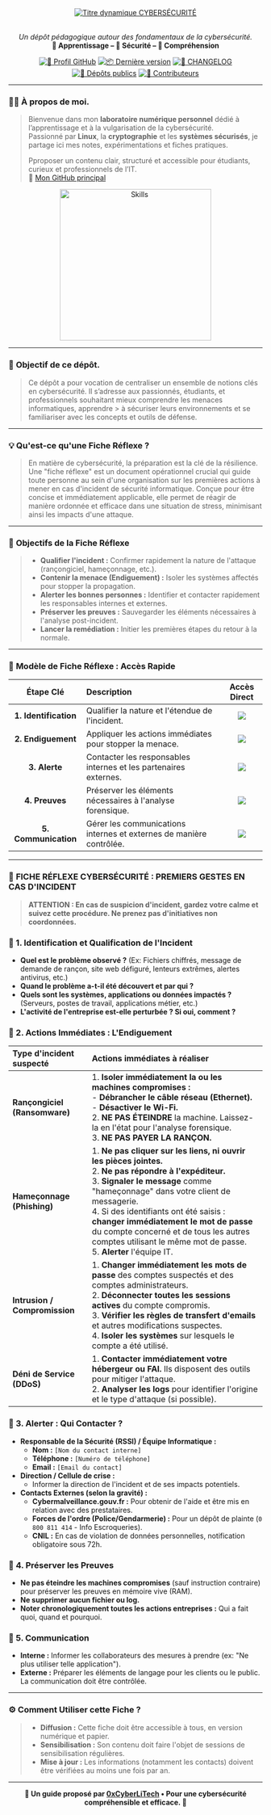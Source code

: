 <div align="center">

  <br></br>
  <a href="https://github.com/0xCyberLiTech">
    <img src="https://readme-typing-svg.herokuapp.com?font=JetBrains+Mono&size=50&duration=6000&pause=1000000000&color=FF0048&center=true&vCenter=true&width=1100&lines=%3ECYBERS%C3%89CURIT%C3%89_" alt="Titre dynamique CYBERSÉCURITÉ" />
  </a>
  <br></br>

  <p align="center">
    <em>Un dépôt pédagogique autour des fondamentaux de la cybersécurité.</em><br>
    <b>📘 Apprentissage – 🔐 Sécurité – 🧠 Compréhension</b>
  </p>

  [![🔗 Profil GitHub](https://img.shields.io/badge/Profil-GitHub-181717?logo=github&style=flat-square)](https://github.com/0xCyberLiTech)
  [![📦 Dernière version](https://img.shields.io/github/v/release/0xCyberLiTech/Cybersecurite?label=version&style=flat-square)](https://github.com/0xCyberLiTech/Cybersecurite/releases/latest)
  [![📄 CHANGELOG](https://img.shields.io/badge/📄%20Changelog-Cybersecurite-blue?style=flat-square)](https://github.com/0xCyberLiTech/Cybersecurite/blob/main/CHANGELOG.md)
  [![📂 Dépôts publics](https://img.shields.io/badge/Dépôts-publics-blue?style=flat-square)](https://github.com/0xCyberLiTech?tab=repositories)
  [![👥 Contributeurs](https://img.shields.io/badge/👥%20Contributeurs-cliquez%20ici-007ec6?style=flat-square)](https://github.com/0xCyberLiTech/Cybersecurite/graphs/contributors)

</div>

---

### 👨‍💻 **À propos de moi.**

> Bienvenue dans mon **laboratoire numérique personnel** dédié à l’apprentissage et à la vulgarisation de la cybersécurité.  
> Passionné par **Linux**, la **cryptographie** et les **systèmes sécurisés**, je partage ici mes notes, expérimentations et fiches pratiques.  
>  
> Pproposer un contenu clair, structuré et accessible pour étudiants, curieux et professionnels de l’IT.  
> 🔗 [Mon GitHub principal](https://github.com/0xCyberLiTech)

<p align="center">
  <a href="https://github.com/0xCyberLiTech" target="_blank" rel="noopener">
    <img src="https://skillicons.dev/icons?i=linux,debian,bash,docker,nginx,git,vim" alt="Skills" alt="Logo techno" width="300">
  </a>
</p>

---

### 🎯 **Objectif de ce dépôt.**

> Ce dépôt a pour vocation de centraliser un ensemble de notions clés en cybersécurité. Il s’adresse aux passionnés, étudiants, et professionnels souhaitant mieux comprendre les menaces informatiques, apprendre  > à sécuriser leurs environnements et se familiariser avec les concepts et outils de défense.

---

### 💡 **Qu'est-ce qu'une Fiche Réflexe ?**

> En matière de cybersécurité, la préparation est la clé de la résilience.
> Une "fiche réflexe" est un document opérationnel crucial qui guide toute personne au sein d'une organisation sur les premières actions à mener en cas d'incident de sécurité informatique.
> Conçue pour être concise et immédiatement applicable, elle permet de réagir de manière ordonnée et efficace dans une situation de stress, minimisant ainsi les impacts d'une attaque.

---

### 🎯 **Objectifs de la Fiche Réflexe**

> * **Qualifier l'incident :** Confirmer rapidement la nature de l'attaque (rançongiciel, hameçonnage, etc.).
> * **Contenir la menace (Endiguement) :** Isoler les systèmes affectés pour stopper la propagation.
> * **Alerter les bonnes personnes :** Identifier et contacter rapidement les responsables internes et externes.
> * **Préserver les preuves :** Sauvegarder les éléments nécessaires à l'analyse post-incident.
> * **Lancer la remédiation :** Initier les premières étapes du retour à la normale.

---

### 🧭 **Modèle de Fiche Réflexe : Accès Rapide**

<div align="center">

| Étape Clé | Description | Accès Direct |
|:---:|:---|:---:|
| **1. Identification** | Qualifier la nature et l'étendue de l'incident. | [<img src="https://img.shields.io/badge/ACCÉDER-blue?style=for-the-badge&logo=github&logoColor=white">](#1-identification-et-qualification-de-lincident) |
| **2. Endiguement** | Appliquer les actions immédiates pour stopper la menace. | [<img src="https://img.shields.io/badge/ACCÉDER-blue?style=for-the-badge&logo=github&logoColor=white">](#2-actions-immédiates--lendiguement) |
| **3. Alerte** | Contacter les responsables internes et les partenaires externes. | [<img src="https://img.shields.io/badge/ACCÉDER-blue?style=for-the-badge&logo=github&logoColor=white">](#3-alerter--qui-contacter) |
| **4. Preuves** | Préserver les éléments nécessaires à l'analyse forensique. | [<img src="https://img.shields.io/badge/ACCÉDER-blue?style=for-the-badge&logo=github&logoColor=white">](#4-préserver-les-preuves) |
| **5. Communication** | Gérer les communications internes et externes de manière contrôlée. | [<img src="https://img.shields.io/badge/ACCÉDER-blue?style=for-the-badge&logo=github&logoColor=white">](#5-communication) |

</div>

---

### 📜 **FICHE RÉFLEXE CYBERSÉCURITÉ : PREMIERS GESTES EN CAS D'INCIDENT**

> **ATTENTION : En cas de suspicion d'incident, gardez votre calme et suivez cette procédure. Ne prenez pas d'initiatives non coordonnées.**

<h3 id="1-identification-et-qualification-de-lincident"> 👋 1. Identification et Qualification de l'Incident</h3>

* **Quel est le problème observé ?** (Ex: Fichiers chiffrés, message de demande de rançon, site web défiguré, lenteurs extrêmes, alertes antivirus, etc.)
* **Quand le problème a-t-il été découvert et par qui ?**
* **Quels sont les systèmes, applications ou données impactés ?** (Serveurs, postes de travail, applications métier, etc.)
* **L'activité de l'entreprise est-elle perturbée ? Si oui, comment ?**

<h3 id="2-actions-immédiates--lendiguement"> 👋 2. Actions Immédiates : L'Endiguement</h3>

| Type d'incident suspecté | Actions immédiates à réaliser |
| :--- | :--- |
| **Rançongiciel (Ransomware)** | 1. **Isoler immédiatement la ou les machines compromises :**<br>   - **Débrancher le câble réseau (Ethernet).**<br>   - **Désactiver le Wi-Fi.**<br>2. **NE PAS ÉTEINDRE** la machine. Laissez-la en l'état pour l'analyse forensique.<br>3. **NE PAS PAYER LA RANÇON.** |
| **Hameçonnage (Phishing)** | 1. **Ne pas cliquer sur les liens, ni ouvrir les pièces jointes.**<br>2. **Ne pas répondre à l'expéditeur.**<br>3. **Signaler le message** comme "hameçonnage" dans votre client de messagerie.<br>4. Si des identifiants ont été saisis : **changer immédiatement le mot de passe** du compte concerné et de tous les autres comptes utilisant le même mot de passe.<br>5. **Alerter** l'équipe IT. |
| **Intrusion / Compromission** | 1. **Changer immédiatement les mots de passe** des comptes suspectés et des comptes administrateurs.<br>2. **Déconnecter toutes les sessions actives** du compte compromis.<br>3. **Vérifier les règles de transfert d'emails** et autres modifications suspectes.<br>4. **Isoler les systèmes** sur lesquels le compte a été utilisé. |
| **Déni de Service (DDoS)** | 1. **Contacter immédiatement votre hébergeur ou FAI.** Ils disposent des outils pour mitiger l'attaque.<br>2. **Analyser les logs** pour identifier l'origine et le type d'attaque (si possible). |

<h3 id="3-alerter--qui-contacter"> 👋 3. Alerter : Qui Contacter ?</h3>

* **Responsable de la Sécurité (RSSI) / Équipe Informatique :**
    * **Nom :** `[Nom du contact interne]`
    * **Téléphone :** `[Numéro de téléphone]`
    * **Email :** `[Email du contact]`
* **Direction / Cellule de crise :**
    * Informer la direction de l'incident et de ses impacts potentiels.
* **Contacts Externes (selon la gravité) :**
    * **Cybermalveillance.gouv.fr :** Pour obtenir de l'aide et être mis en relation avec des prestataires.
    * **Forces de l'ordre (Police/Gendarmerie) :** Pour un dépôt de plainte (`0 800 811 414` - Info Escroqueries).
    * **CNIL :** En cas de violation de données personnelles, notification obligatoire sous 72h.

<h3 id="4-préserver-les-preuves"> 👋 4. Préserver les Preuves</h3>

* **Ne pas éteindre les machines compromises** (sauf instruction contraire) pour préserver les preuves en mémoire vive (RAM).
* **Ne supprimer aucun fichier ou log.**
* **Noter chronologiquement toutes les actions entreprises :** Qui a fait quoi, quand et pourquoi.

<h3 id="5-communication"> 👋 5. Communication</h3>

* **Interne :** Informer les collaborateurs des mesures à prendre (ex: "Ne plus utiliser telle application").
* **Externe :** Préparer les éléments de langage pour les clients ou le public. La communication doit être contrôlée.

---

### ⚙️ **Comment Utiliser cette Fiche ?**

> * **Diffusion :** Cette fiche doit être accessible à tous, en version numérique et papier.
> * **Sensibilisation :** Son contenu doit faire l'objet de sessions de sensibilisation régulières.
> * **Mise à jour :** Les informations (notamment les contacts) doivent être vérifiées au moins une fois par an.

---

<p align="center">
  <b>🔐 Un guide proposé par <a href="https://github.com/0xCyberLiTech">0xCyberLiTech</a> • Pour une cybersécurité compréhensible et efficace. 🔐</b>
</p>
